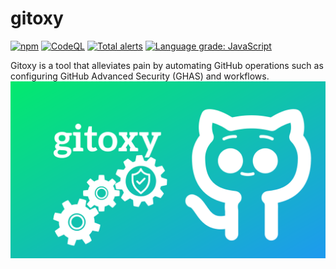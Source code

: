 # gitoxy

[![npm](https://img.shields.io/npm/v/gitoxy.svg)](https://www.npmjs.com/package/gitoxy)
[![CodeQL](https://github.com/nawinto99/gitoxy/actions/workflows/codeql-analysis.yml/badge.svg?branch=main)](https://github.com/nawinto99/gitoxy/actions/workflows/codeql-analysis.yml)
[![Total alerts](https://img.shields.io/lgtm/alerts/g/nawinto99/gitoxy.svg?logo=lgtm&logoWidth=18)](https://lgtm.com/projects/g/nawinto99/gitoxy/alerts/)
[![Language grade: JavaScript](https://img.shields.io/lgtm/grade/javascript/g/nawinto99/gitoxy.svg?logo=lgtm&logoWidth=18)](https://lgtm.com/projects/g/nawinto99/gitoxy/context:javascript)

Gitoxy is a tool that alleviates pain by automating GitHub operations such as configuring GitHub Advanced Security (GHAS) and workflows.
![gitoxy](./assets/gitoxy.png)
